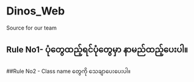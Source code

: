 # Dinos_Web
Source for our team

## Rule No1- ပုံတွေထည့်ရင်ပုံတွေမှာ နာမည်ထည့်ပေးပါ။
##Rule No2 - Class name တွေကို သေချာပေးပေးပါ။

